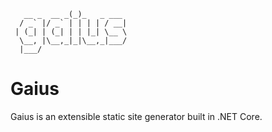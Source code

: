 ```           _           
   __ _  __ _(_)_   _ ___ 
  / _` |/ _` | | | | / __|
 | (_| | (_| | | |_| \__ \
  \__, |\__,_|_|\__,_|___/
  |___/                   
```

# Gaius

Gaius is an extensible static site generator built in .NET Core.
